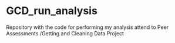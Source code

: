 GCD_run_analysis
================

Repository with the code for performing my analysis attend to Peer Assessments /Getting and Cleaning Data Project
